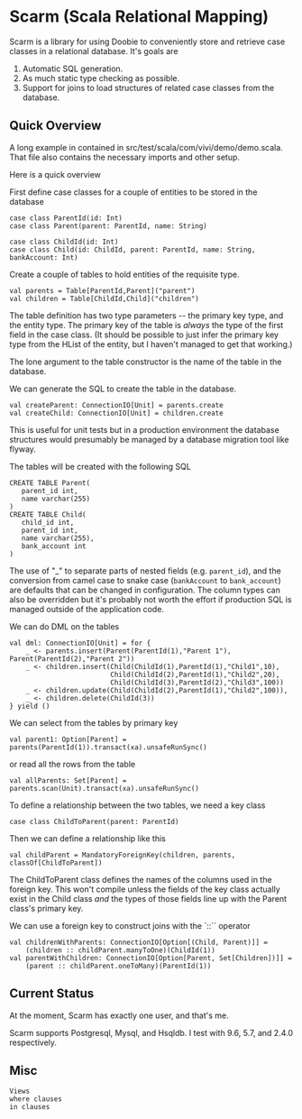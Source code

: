 # Scarm (Scala Relational Mapping)

Scarm is a library for using Doobie to conveniently store and retrieve case classes in a relational database.  It's goals are

1. Automatic SQL generation.
2. As much static type checking as possible.
3. Support for joins to load structures of related case classes from the database.


## Quick Overview

A long example in contained in
src/test/scala/com/vivi/demo/demo.scala.  That file also contains the
necessary imports and other setup.

Here is a quick overview

First define case classes for  a couple of entities to be stored in the database
```
case class ParentId(id: Int)
case class Parent(parent: ParentId, name: String)

case class ChildId(id: Int)
case class Child(id: ChildId, parent: ParentId, name: String, bankAccount: Int)
```
Create a couple of tables to hold entities of the requisite type.  
```
val parents = Table[ParentId,Parent]("parent")
val children = Table[ChildId,Child]("children")
```
The table definition has two type parameters -- the primary key type, and the entity type.  The primary key of the table is *always* the type of the first field in the case class.  (It should be possible to just infer the primary key type from the HList of the entity, but I haven't managed to get that working.)  

The lone argument to the table constructor is the name of the table in the database.  

We can generate the SQL to create the table in the database.  

```
val createParent: ConnectionIO[Unit] = parents.create
val createChild: ConnectionIO[Unit] = children.create
```
This is useful for unit tests but in a production environment the database structures would presumably be managed by a database migration tool like flyway.

The tables will be created with the following SQL 
```
CREATE TABLE Parent(
   parent_id int,
   name varchar(255)
)
CREATE TABLE Child(
   child_id int,
   parent_id int,
   name varchar(255),
   bank_account int
)
```
The use of "_" to separate parts of nested fields (e.g. `parent_id`), and the conversion from camel case to snake case (`bankAccount` to `bank_account`) are defaults that can be changed in configuration.  The column types  can also be overridden but it's probably not worth the effort if production SQL is managed outside of the application code.

We can do DML on the tables
```
val dml: ConnectionIO[Unit] = for {
    _ <- parents.insert(Parent(ParentId(1),"Parent 1"), Parent(ParentId(2),"Parent 2"))
    _ <- children.insert(Child(ChildId(1),ParentId(1),"Child1",10), 
                         Child(ChildId(2),ParentId(1),"Child2",20), 
                         Child(ChildId(3),ParentId(2),"Child3",100)) 
    _ <- children.update(Child(ChildId(2),ParentId(1),"Child2",100)), 
    _ <- children.delete(ChildId(3))
} yield ()

```

We can select from the tables by primary key 
```
val parent1: Option[Parent] = parents(ParentId(1)).transact(xa).unsafeRunSync()
```
or read all the rows from the table
```
val allParents: Set[Parent] = parents.scan(Unit).transact(xa).unsafeRunSync()
```

To define a relationship between the two tables, we need a key class 
```
case class ChildToParent(parent: ParentId)
```
Then we can define a relationship like this
```
val childParent = MandatoryForeignKey(children, parents, classOf[ChildToParent])
```
The ChildToParent class defines the names of the columns used in the foreign key.  This won't compile unless the fields of the key class actually exist in the Child class *and* the types of those fields line up with the Parent class's primary key.

We can use a foreign key to construct joins with the `::`` operator
```
val childrenWithParents: ConnectionIO[Option[(Child, Parent)]] =  
    (children :: childParent.manyToOne)(ChildId(1))
val parentWithChildren: ConnectionIO[Option[Parent, Set[Children])]] = 
    (parent :: childParent.oneToMany)(ParentId(1))
```


## Current Status

At the moment, Scarm has exactly one user, and that's me.  

Scarm supports Postgresql, Mysql, and Hsqldb.  I test with 9.6, 5.7, and 2.4.0 respectively.
    

## Misc
    Views
    where clauses
    in clauses
    
